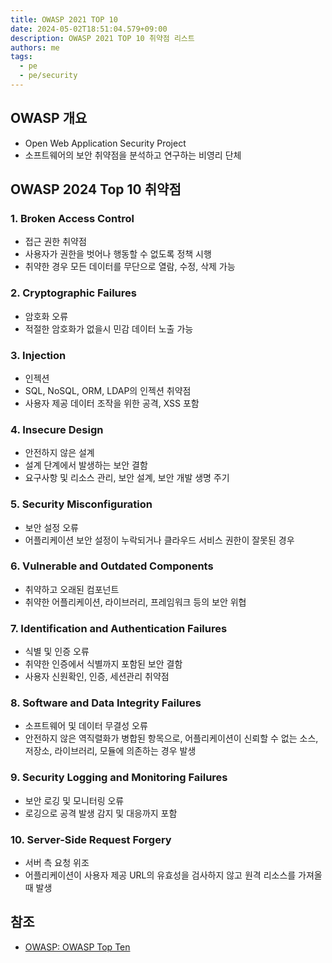 ```yaml
---
title: OWASP 2021 TOP 10
date: 2024-05-02T18:51:04.579+09:00
description: OWASP 2021 TOP 10 취약점 리스트
authors: me
tags:
  - pe
  - pe/security
---
```


## OWASP 개요

- Open Web Application Security Project
- 소프트웨어의 보안 취약점을 분석하고 연구하는 비영리 단체

## OWASP 2024 Top 10 취약점

### 1. Broken Access Control

- 접근 권한 취약점
- 사용자가 권한을 벗어나 행동할 수 없도록 정책 시행
- 취약한 경우 모든 데이터를 무단으로 열람, 수정, 삭제 가능

### 2. Cryptographic Failures

- 암호화 오류
- 적절한 암호화가 없을시 민감 데이터 노출 가능

### 3. Injection

- 인젝션
- SQL, NoSQL, ORM, LDAP의 인젝션 취약점
- 사용자 제공 데이터 조작을 위한 공격, XSS 포함

### 4. Insecure Design

- 안전하지 않은 설계
- 설계 단계에서 발생하는 보안 결함
- 요구사항 및 리소스 관리, 보안 설계, 보안 개발 생명 주기

### 5. Security Misconfiguration

- 보안 설정 오류
- 어플리케이션 보안 설정이 누락되거나 클라우드 서비스 권한이 잘못된 경우

### 6. Vulnerable and Outdated Components

- 취약하고 오래된 컴포넌트
- 취약한 어플리케이션, 라이브러리, 프레임워크 등의 보안 위협

### 7. Identification and Authentication Failures

- 식별 및 인증 오류
- 취약한 인증에서 식별까지 포함된 보안 결함
- 사용자 신원확인, 인증, 세션관리 취약점

### 8. Software and Data Integrity Failures

- 소프트웨어 및 데이터 무결성 오류
- 안전하지 않은 역직렬화가 병합된 항목으로, 어플리케이션이 신뢰할 수 없는 소스, 저장소, 라이브러리, 모듈에 의존하는 경우 발생

### 9. Security Logging and Monitoring Failures

- 보안 로깅 및 모니터링 오류
- 로깅으로 공격 발생 감지 및 대응까지 포함

### 10. Server-Side Request Forgery

- 서버 측 요청 위조
- 어플리케이션이 사용자 제공 URL의 유효성을 검사하지 않고 원격 리소스를 가져올 때 발생

## 참조

- [OWASP: OWASP Top Ten](https://owasp.org/www-project-top-ten/)
